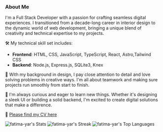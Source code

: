 ### About Me

<p> I'm a Full Stack Developer with a passion for crafting seamless digital experiences. I transitioned from a decade-long career in interior design to the dynamic world of web development, bringing a unique blend of creativity and technical expertise to my projects.</p>

🛠 My technical skill set includes:
- **Frontend**: HTML, CSS, JavaScript, TypeScript, React, Astro,Tailwind CSS
- **Backend**: Node.js, Express.js, SQLite3, Knex
  
<p>🌟 With my background in design, I pay close attention to detail and love solving problems in creative ways. I'm all about teamwork and making sure projects run smoothly from start to finish. </p>
<p>🚀 I'm always curious and eager to learn new things. Whether it's designing a sleek UI or building a solid backend, I'm excited to create digital solutions that make a difference.</p>

📄 [Please find my CV here](https://drive.google.com/file/d/1mmUvaNZLvCOm36xRphLu-GXKk0lXyyK7/view)

![fatima-yar's Stats](https://github-readme-stats.vercel.app/api?username=fatima-yar&theme=radical&show_icons=true&hide_border=false&count_private=true)
![fatima-yar's Streak](https://github-readme-streak-stats.herokuapp.com/?user=fatima-yar&theme=radical&hide_border=false)
![fatima-yar's Top Languages](https://github-readme-stats.vercel.app/api/top-langs/?username=fatima-yar&theme=radical&show_icons=true&hide_border=false&layout=compact)
<!--
**fatima-yar/fatima-yar** is a ✨ _special_ ✨ repository because its `README.md` (this file) appears on your GitHub profile.

Here are some ideas to get you started:

 🔭 I’m currently working on ...
- 🌱 I’m currently learning ...
- 👯 I’m looking to collaborate on ...
- 🤔 I’m looking for help with ...
- 💬 Ask me about ...
- 📫 How to reach me: ...
- 😄 Pronouns: ...
- ⚡ Fun fact: ...
-->
